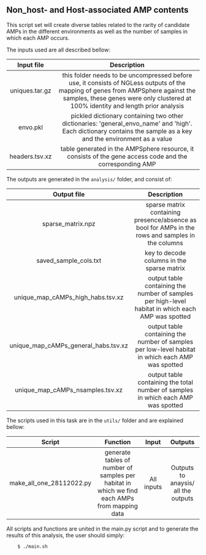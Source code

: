 ## Non_host- and Host-associated AMP contents

This script set will create diverse tables related to the rarity of candidate AMPs 
in the different environments as well as the number of samples in which each
AMP occurs.

The inputs used are all described bellow:

| **Input file** | **Description** |
| :---: | :---: |
| uniques.tar.gz | this folder needs to be uncompressed before use, it consists of NGLess outputs of the mapping of genes from AMPSphere against the samples, these genes were only clustered at 100% identity and length prior analysis |
| envo.pkl | pickled dictionary containing two other dictionaries: 'general_envo_name' and 'high'. Each dictionary contains the sample as a key and the environment as a value | 
| headers.tsv.xz | table generated in the AMPSphere resource, it consists of the gene access code and the corresponding AMP |

The outputs are generated in the `analysis/` folder, and consist of:

| **Output file** | **Description** |
| :---: | :---: |
| sparse_matrix.npz | sparse matrix containing presence/absence as bool for AMPs in the rows and samples in the columns |
| saved_sample_cols.txt | key to decode columns in the sparse matrix |
| unique_map_cAMPs_high_habs.tsv.xz | output table containing the number of samples per high-level habitat in which each AMP was spotted |
| unique_map_cAMPs_general_habs.tsv.xz | output table containing the number of samples per low-level habitat in which each AMP was spotted |
| unique_map_cAMPs_nsamples.tsv.xz | output table containing the total number of samples in which each AMP was spotted |

The scripts used in this task are in the `utils/` folder and are explained bellow:

| **Script** | **Function** | **Input** | **Outputs** |
| :---: | :---: | :---: | :---: |
| make_all_one_28112022.py | generate tables of number of samples per habitat in which we find each AMPs from mapping data | All inputs | Outputs to anaysis/ all the outputs |

All scripts and functions are united in the main.py script and to generate the results
of this analysis, the user should simply:

```
    $ ./main.sh
```

